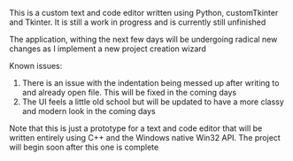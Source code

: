 This is a custom text and code editor written using Python, customTkinter and Tkinter. It is still a work in progress and is currently still unfinished

The application, withing the next few days will be undergoing radical new changes as I implement a new project creation wizard

Known issues:
1) There is an issue with the indentation being messed up after writing to and already open file. This will be fixed in the coming days
2) The UI feels a little old school but will be updated to have a more classy and modern look in the coming days

Note that this is just a prototype for a text and code editor that will be written entirely using C++ and the Windows native Win32 API. The project will begin soon after this one is complete
